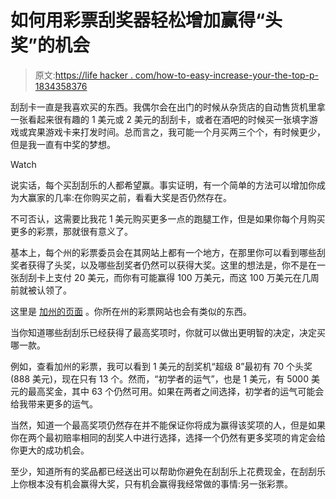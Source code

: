 # 如何用彩票刮奖器轻松增加赢得“头奖”的机会

> 原文:[https://life hacker . com/how-to-easy-increase-your-the-top-p-1834358376](https://lifehacker.com/how-to-easily-increase-your-chance-of-winning-the-top-p-1834358376)

刮刮卡一直是我喜欢买的东西。我偶尔会在出门的时候从杂货店的自动售货机里拿一张看起来很有趣的 1 美元或 2 美元的刮刮卡，或者在酒吧的时候买一张填字游戏或宾果游戏卡来打发时间。总而言之，我可能一个月买两三个个，有时候更少，但是我一直有中奖的梦想。

Watch

说实话，每个买刮刮乐的人都希望赢。事实证明，有一个简单的方法可以增加你成为大赢家的几率:在你购买之前，看看大奖是否仍然存在。

不可否认，这需要比我花 1 美元购买更多一点的跑腿工作，但是如果你每个月购买更多的彩票，那就很有意义了。

基本上，每个州的彩票委员会在其网站上都有一个地方，在那里你可以看到哪些刮奖者获得了头奖，以及哪些刮奖者仍然可以获得大奖。这里的想法是，你不是在一张刮刮卡上支付 20 美元，而你有可能赢得 100 万美元，而这 100 万美元在几周前就被认领了。

这里是 [加州的页面](https://www.calottery.com/play/scratchers-games/top-prizes-remaining) 。你所在州的彩票网站也会有类似的东西。

当你知道哪些刮刮乐已经获得了最高奖项时，你就可以做出更明智的决定，决定买哪一款。

例如，查看加州的彩票，我可以看到 1 美元的刮奖机“超级 8”最初有 70 个头奖(888 美元)，现在只有 13 个。然而，“初学者的运气”，也是 1 美元，有 5000 美元的最高奖金，其中 63 个仍然可用。如果在两者之间选择，初学者的运气可能会给我带来更多的运气。

当然，知道一个最高奖项仍然存在并不能保证你将成为赢得该奖项的人，但是如果你在两个最初赔率相同的刮奖人中进行选择，选择一个仍然有更多奖项的肯定会给你更大的成功机会。

至少，知道所有的奖品都已经送出可以帮助你避免在刮刮乐上花费现金，在刮刮乐上你根本没有机会赢得大奖，只有机会赢得我经常做的事情:另一张彩票。